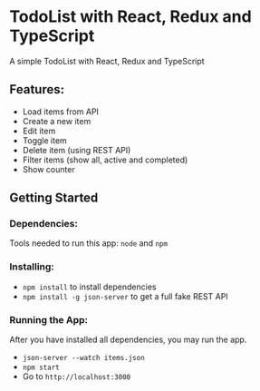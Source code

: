 # TodoList with React, Redux and TypeScript
A simple TodoList with React, Redux and TypeScript

## Features:
* Load items from API
* Create a new item
* Edit item
* Toggle item
* Delete item (using REST API)
* Filter items (show all, active and completed)
* Show counter

## Getting Started

### Dependencies:
Tools needed to run this app: `node` and `npm`

### Installing:
* `npm install` to install dependencies
* `npm install -g json-server` to get a full fake REST API

### Running the App:
After you have installed all dependencies, you may run the app.

- `json-server --watch items.json`
- `npm start`
- Go to `http://localhost:3000`
